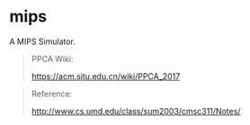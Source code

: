 # mips

A MIPS Simulator.

> PPCA Wiki:
>
> https://acm.sjtu.edu.cn/wiki/PPCA_2017

> Reference:
>
> http://www.cs.umd.edu/class/sum2003/cmsc311/Notes/
